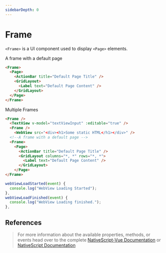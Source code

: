 ```yaml
---
sidebarDepth: 0
---
```


# Frame

`<Frame>` is a UI component used to display `<Page>` elements.

A frame with a default page

```html
<Frame>
  <Page>
    <ActionBar title="Default Page Title" />
    <GridLayout>
      <Label text="Default Page Content" />
    </GridLayout>
  </Page>
</Frame>
```

Multiple Frames

<DocExampleBox codeBox="https://codesandbox.io/s/yjmjyny5jx?module=%2Fsrc%2FApp.vue">

```html
<Frame />
  <TextView v-model="textViewInput" :editable="true" />
  <Frame />
    <WebView src="<div><h1>Some static HTML</h1></div>" />
  <!--A frame with a default page -->
  <Frame>
    <Page>
      <ActionBar title="Default Page Title" />
      <GridLayout columns="*, *" rows="*, *">
        <Label text="Default Page Content" />
      </GridLayout>
    </Page>
</Frame>
```

```js
webViewLoadStarted(event) {
  console.log("WebView Loading Started");
},
webViewLoadFinished(event) {
  console.log("WebView Loading finished.");
},
```

<FrameDoc />
</DocExampleBox>

## References

> For more information about the available properties, methods, or events head over to the complete [NativeScript-Vue Documentation](https://nativescript-vue.org/en/docs/elements/components/frame/)
> or [NativeScript Documentation](https://docs.nativescript.org/api-reference/classes/_ui_frame_.frame)
